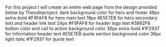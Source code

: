 For this project I will create an entire web page from the design provided below by Theodinproject:
    dark background color for hero and footer
    48px extra-bold #F9FAF8 for hero main text
    18px #E5E7EB for hero secondary text and header link text
    24px #F9FAF8 for header logo text
    #3882F6 button color and call to action background color
    36px extra-bold #1F2937 for Information header text
    #E5E7EB quote section background color
    36px light italic #1F2937 for quote text